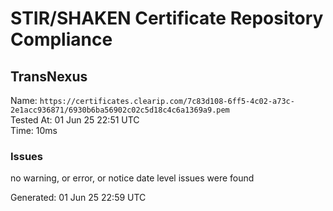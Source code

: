 # STIR/SHAKEN Certificate Repository Compliance

## TransNexus

Name: `https://certificates.clearip.com/7c83d108-6ff5-4c02-a73c-2e1acc936871/6930b6ba56902c02c5d18c4c6a1369a9.pem`\
Tested At: 01 Jun 25 22:51 UTC\
Time: 10ms

### Issues

no warning, or error, or notice date level issues were found

Generated: 01 Jun 25 22:59 UTC